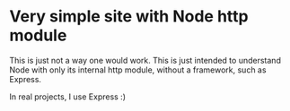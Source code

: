 # Very simple site with Node http module

This is just not a way one would work. This is just intended to understand Node with only its internal http module, without a framework, such as Express. 

In real projects, I use Express :)